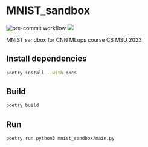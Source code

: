 # MNIST_sandbox

![pre-commit workflow](https://github.com/rw404/MNIST_sandbox/actions/workflows/pre-commit.yml/badge.svg)
<a href="https://rw404.github.io/MNIST_sandbox/">
  <img src="https://img.shields.io/badge/GitHub%20Pages-222222?style=for-the-badge&logo=GitHub%20Pages&logoColor=white" />
</a>

MNIST sandbox for CNN MLops course CS MSU 2023

## Install dependencies

```bash
poetry install --with docs
```

## Build

```bash
poetry build
```

## Run

```bash
poetry run python3 mnist_sandbox/main.py
```
